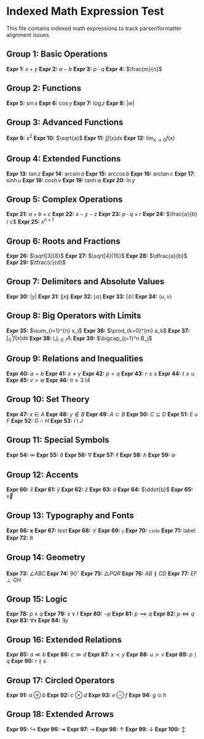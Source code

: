 # Indexed Math Expression Test

This file contains indexed math expressions to track parser/formatter alignment issues.

## Group 1: Basic Operations
**Expr 1:** $x + y$
**Expr 2:** $a - b$
**Expr 3:** $p \cdot q$
**Expr 4:** $\frac{m}{n}$

## Group 2: Functions  
**Expr 5:** $\sin x$
**Expr 6:** $\cos y$
**Expr 7:** $\log z$
**Expr 8:** $|w|$

## Group 3: Advanced Functions
**Expr 9:** $x^2$
**Expr 10:** $\sqrt{a}$
**Expr 11:** $\int f(x) dx$
**Expr 12:** $\lim_{x \to 0} f(x)$

## Group 4: Extended Functions
**Expr 13:** $\tan z$
**Expr 14:** $\arcsin a$
**Expr 15:** $\arccos b$
**Expr 16:** $\arctan c$
**Expr 17:** $\sinh u$
**Expr 18:** $\cosh v$
**Expr 19:** $\tanh w$
**Expr 20:** $\ln y$

## Group 5: Complex Operations
**Expr 21:** $a + b + c$
**Expr 22:** $x - y - z$
**Expr 23:** $p \cdot q \times r$
**Expr 24:** $\frac{a}{b} / c$
**Expr 25:** $x^{n+1}$

## Group 6: Roots and Fractions
**Expr 26:** $\sqrt[3]{8}$
**Expr 27:** $\sqrt[4]{16}$
**Expr 28:** $\dfrac{a}{b}$
**Expr 29:** $\tfrac{c}{d}$

## Group 7: Delimiters and Absolute Values
**Expr 30:** $\lvert y \rvert$
**Expr 31:** $\lVert x \rVert$
**Expr 32:** $\lfloor a \rfloor$
**Expr 33:** $\lceil b \rceil$
**Expr 34:** $\langle u, v \rangle$

## Group 8: Big Operators with Limits
**Expr 35:** $\sum_{i=1}^{n} x_i$
**Expr 36:** $\prod_{k=0}^{m} a_k$
**Expr 37:** $\int_0^1 f(x) dx$
**Expr 38:** $\bigcup_{i \in I} A_i$
**Expr 39:** $\bigcap_{j=1}^n B_j$

## Group 9: Relations and Inequalities
**Expr 40:** $a = b$
**Expr 41:** $x \neq y$
**Expr 42:** $p < q$
**Expr 43:** $r \leq s$
**Expr 44:** $t \geq u$
**Expr 45:** $v > w$
**Expr 46:** $\pi \approx 3.14$

## Group 10: Set Theory
**Expr 47:** $x \in A$
**Expr 48:** $y \notin B$
**Expr 49:** $A \subset B$
**Expr 50:** $C \subseteq D$
**Expr 51:** $E \cup F$
**Expr 52:** $G \cap H$
**Expr 53:** $I \setminus J$

## Group 11: Special Symbols
**Expr 54:** $\infty$
**Expr 55:** $\partial$
**Expr 56:** $\nabla$
**Expr 57:** $\ell$
**Expr 58:** $\hbar$
**Expr 59:** $\emptyset$

## Group 12: Accents
**Expr 60:** $\hat{x}$
**Expr 61:** $\tilde{y}$
**Expr 62:** $\bar{z}$
**Expr 63:** $\dot{a}$
**Expr 64:** $\ddot{b}$
**Expr 65:** $\vec{v}$

## Group 13: Typography and Fonts
**Expr 66:** $\mathbf{x}$
**Expr 67:** $\mathit{text}$
**Expr 68:** $\mathcal{L}$
**Expr 69:** $\mathfrak{g}$
**Expr 70:** $\mathtt{code}$
**Expr 71:** $\mathsf{label}$
**Expr 72:** $\mathbb{R}$

## Group 14: Geometry
**Expr 73:** $\angle ABC$
**Expr 74:** $90^\circ$
**Expr 75:** $\triangle PQR$
**Expr 76:** $AB \parallel CD$
**Expr 77:** $EF \perp GH$

## Group 15: Logic
**Expr 78:** $p \land q$
**Expr 79:** $s \lor t$
**Expr 80:** $\neg p$
**Expr 81:** $p \implies q$
**Expr 82:** $p \iff q$
**Expr 83:** $\forall x$
**Expr 84:** $\exists y$

## Group 16: Extended Relations
**Expr 85:** $a \ll b$
**Expr 86:** $c \gg d$
**Expr 87:** $x \prec y$
**Expr 88:** $u \succ v$
**Expr 89:** $p \mid q$
**Expr 90:** $r \nmid s$

## Group 17: Circled Operators
**Expr 91:** $a \oplus b$
**Expr 92:** $c \otimes d$
**Expr 93:** $e \ominus f$
**Expr 94:** $g \odot h$

## Group 18: Extended Arrows
**Expr 95:** $\hookrightarrow$
**Expr 96:** $\twoheadrightarrow$
**Expr 97:** $\rightsquigarrow$
**Expr 98:** $\uparrow$
**Expr 99:** $\downarrow$
**Expr 100:** $\updownarrow$


